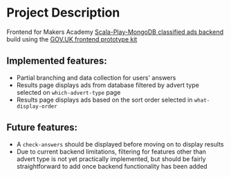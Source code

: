# Project Description

Frontend for Makers Academy [Scala-Play-MongoDB classified ads backend](https://github.com/makersacademy/scala-play-mongodb-govt-evolving-project/) build using the [GOV.UK frontend prototype kit](https://govuk-prototype-kit.herokuapp.com/docs)

## Implemented features:
- Partial branching and data collection for users' answers
- Results page displays ads from database filtered by advert type selected on `which-advert-type` page
- Results page displays ads based on the sort order selected in `what-display-order`

## Future features:
- A `check-answers` should be displayed before moving on to display results
- Due to current backend limitations, filtering for features other than advert type is not yet practically implemented, but should be fairly straightforward to add once backend functionality has been added